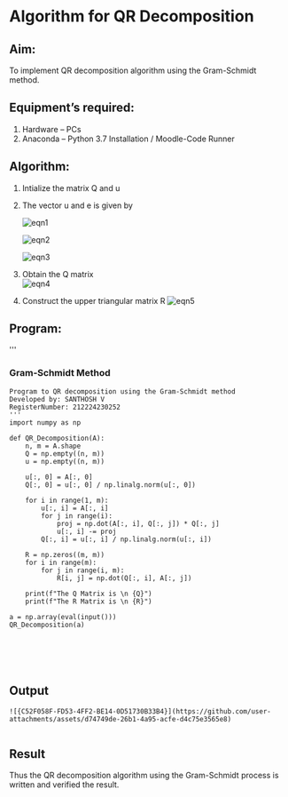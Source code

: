 # Algorithm for QR Decomposition
## Aim:
To implement QR decomposition algorithm using the Gram-Schmidt method.
## Equipment’s required:
1.	Hardware – PCs
2.	Anaconda – Python 3.7 Installation / Moodle-Code Runner
## Algorithm:
1.	Intialize the matrix Q and u
2.	The vector u and e is given by

    ![eqn1](./ex4.jpg)

    ![eqn2](./ex6.jpg)

    ![eqn3](./ex3.jpg)

3.	Obtain the Q matrix   
    ![eqn4](./ex1.jpg)
4.	Construct the upper triangular matrix R
    ![eqn5](./ex2.jpg)



## Program:
 ''' 

### Gram-Schmidt Method
```
Program to QR decomposition using the Gram-Schmidt method
Developed by: SANTHOSH V
RegisterNumber: 212224230252
'''
import numpy as np

def QR_Decomposition(A):
    n, m = A.shape
    Q = np.empty((n, m))
    u = np.empty((n, m))

    u[:, 0] = A[:, 0]
    Q[:, 0] = u[:, 0] / np.linalg.norm(u[:, 0])

    for i in range(1, m):
        u[:, i] = A[:, i]
        for j in range(i):
            proj = np.dot(A[:, i], Q[:, j]) * Q[:, j]
            u[:, i] -= proj
        Q[:, i] = u[:, i] / np.linalg.norm(u[:, i])

    R = np.zeros((m, m))
    for i in range(m):
        for j in range(i, m):
            R[i, j] = np.dot(Q[:, i], A[:, j])

    print(f"The Q Matrix is \n {Q}")
    print(f"The R Matrix is \n {R}")

a = np.array(eval(input()))
QR_Decomposition(a)






```

## Output
```
![{C52F058F-FD53-4FF2-BE14-0D51730B33B4}](https://github.com/user-attachments/assets/d74749de-26b1-4a95-acfe-d4c75e3565e8)


```
## Result
Thus the QR decomposition algorithm using the Gram-Schmidt process is written and verified the result.

